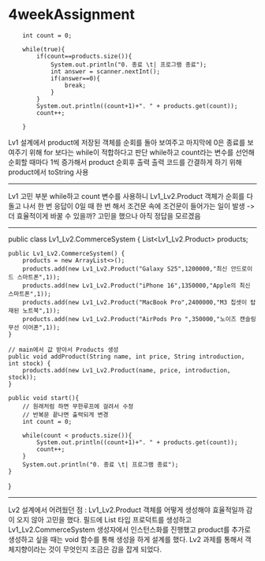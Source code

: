 # 4weekAssignment

        int count = 0;

        while(true){
            if(count==products.size()){
                System.out.println("0. 종료 \t| 프로그램 종료");
                int answer = scanner.nextInt();
                if(answer==0){
                    break;
                }
            }
            System.out.println((count+1)+". " + products.get(count));
            count++;

        }

Lv1 설계에서 
product에 저장된 객체를 순회를 돌아 보여주고 마지막에 0은 종료를 보여주기 위해 
for 보다는 while이 적합하다고 판단
while하고 count라는 변수를 선언해 순회할 때마다 1씩 증가해서 product 순회후 출력 
출력 코드를 간결하게 하기 위해 product에서 toString 사용 

--- 
Lv1 고민 부분 
while하고 count 변수를 사용하니 
Lv1_Lv2.Product 객체가 순회를 다 돌고 나서 한 번 
응답이 0일 때 한 번 해서 
조건문 속에 조건문이 들어가는 일이 발생 -> 더 효율적이게 바꿀 수 있을까? 고민을 했으나 아직 정답을 모르겠음 


---

public class Lv1_Lv2.CommerceSystem {
List<Lv1_Lv2.Product> products;

    public Lv1_Lv2.CommerceSystem() {
        products = new ArrayList<>();
        products.add(new Lv1_Lv2.Product("Galaxy S25",1200000,"최신 안드로이드 스마트폰",1));
        products.add(new Lv1_Lv2.Product("iPhone 16",1350000,"Apple의 최신 스마트폰",1));
        products.add(new Lv1_Lv2.Product("MacBook Pro",2400000,"M3 칩셋이 탑재된 노트북",1));
        products.add(new Lv1_Lv2.Product("AirPods Pro ",350000,"노이즈 캔슬링 무선 이어폰",1));
    }

    // main에서 값 받아서 Products 생성
    public void addProduct(String name, int price, String introduction, int stock) {
        products.add(new Lv1_Lv2.Product(name, price, introduction, stock));
    }

    public void start(){
        // 원래처럼 하면 무한루프에 걸려서 수정
        // 반복문 끝나면 출력되게 변경
        int count = 0;

        while(count < products.size()){
            System.out.println((count+1)+". " + products.get(count));
            count++;
        }
        System.out.println("0. 종료 \t| 프로그램 종료");
    }
}

---
Lv2 설계에서 어려웠던 점 : 
Lv1_Lv2.Product 객체를 어떻게 생성해야 효율적일까 감이 오지 않아 고민을 했다. 
필드에 List 타입 프로덕트를 생성하고 Lv1_Lv2.CommerceSystem 생성자에서 인스턴스화를 진행했고 
product를 추가로 생성하고 싶을 때는 void 함수를 통해 생성을 하게 설계를 했다.
Lv2 과제를 통해서 객체지향이라는 것이 무엇인지 조금은 감을 잡게 되었다.



